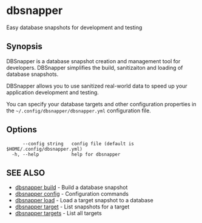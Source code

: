 # dbsnapper

Easy database snapshots for development and testing

## Synopsis

DBSnapper is a database snapshot creation and management tool for developers. 
DBSnapper simplifies the build, sanitizaiton and loading of database snapshots.

DBSnapper allows you to use sanitized real-world data to speed up your application development and testing.

You can specify your database targets and other configuration properties in the `~/.config/dbsnapper/dbsnapper.yml` configuration file.


## Options

```
      --config string   config file (default is $HOME/.config/dbsnapper.yml)
  -h, --help            help for dbsnapper
```

## SEE ALSO

* [dbsnapper build](/cmd/dbsnapper_build/)	 - Build a database snapshot
* [dbsnapper config](/cmd/dbsnapper_config/)	 - Configuration commands
* [dbsnapper load](/cmd/dbsnapper_load/)	 - Load a target snapshot to a database
* [dbsnapper target](/cmd/dbsnapper_target/)	 - List snapshots for a target
* [dbsnapper targets](/cmd/dbsnapper_targets/)	 - List all targets

